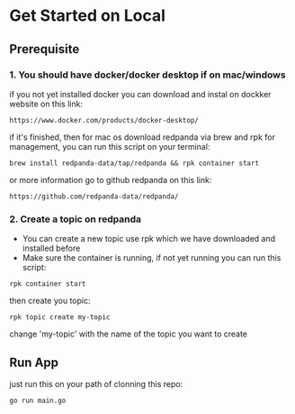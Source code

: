 # Get Started on Local

## Prerequisite
###  1. You should have docker/docker desktop if on mac/windows
if you not yet installed docker you can download and instal on dockker website on this link:
```
https://www.docker.com/products/docker-desktop/
```
if it's finished, then for mac os download redpanda via brew and rpk for management, you can run this script on your terminal:
```
brew install redpanda-data/tap/redpanda && rpk container start
```
or more information go to github redpanda on this link:
```
https://github.com/redpanda-data/redpanda/
```
### 2. Create a topic on redpanda
- You can create a new topic use rpk which we have downloaded and installed before
- Make sure the container is running, if not yet running you can run this script:
```
rpk container start
```
then create you topic:
```
rpk topic create my-topic
```
change 'my-topic' with the name of the topic you want to create

## Run App
just run this on your path of clonning this repo:
```
go run main.go
```